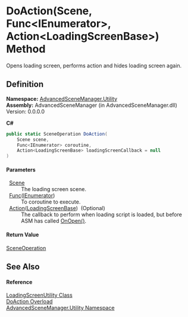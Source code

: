 # DoAction(Scene, Func&lt;IEnumerator&gt;, Action&lt;LoadingScreenBase&gt;) Method


Opens loading screen, performs action and hides loading screen again.



## Definition
**Namespace:** <a href="N_AdvancedSceneManager_Utility">AdvancedSceneManager.Utility</a>  
**Assembly:** AdvancedSceneManager (in AdvancedSceneManager.dll) Version: 0.0.0.0

**C#**
``` C#
public static SceneOperation DoAction(
	Scene scene,
	Func<IEnumerator> coroutine,
	Action<LoadingScreenBase> loadingScreenCallback = null
)
```



#### Parameters
<dl><dt>  <a href="T_AdvancedSceneManager_Models_Scene">Scene</a></dt><dd>The loading screen scene.</dd><dt>  <a href="https://learn.microsoft.com/dotnet/api/system.func-1" target="_blank" rel="noopener noreferrer">Func</a>(<a href="https://learn.microsoft.com/dotnet/api/system.collections.ienumerator" target="_blank" rel="noopener noreferrer">IEnumerator</a>)</dt><dd>To coroutine to execute.</dd><dt>  <a href="https://learn.microsoft.com/dotnet/api/system.action-1" target="_blank" rel="noopener noreferrer">Action</a>(<a href="T_AdvancedSceneManager_Loading_LoadingScreenBase">LoadingScreenBase</a>)  (Optional)</dt><dd>The callback to perform when loading script is loaded, but before ASM has called <a href="M_AdvancedSceneManager_Loading_LoadingScreenBase_OnOpen">OnOpen()</a>.</dd></dl>

#### Return Value
<a href="T_AdvancedSceneManager_Core_SceneOperation">SceneOperation</a>

## See Also


#### Reference
<a href="T_AdvancedSceneManager_Utility_LoadingScreenUtility">LoadingScreenUtility Class</a>  
<a href="Overload_AdvancedSceneManager_Utility_LoadingScreenUtility_DoAction">DoAction Overload</a>  
<a href="N_AdvancedSceneManager_Utility">AdvancedSceneManager.Utility Namespace</a>  
